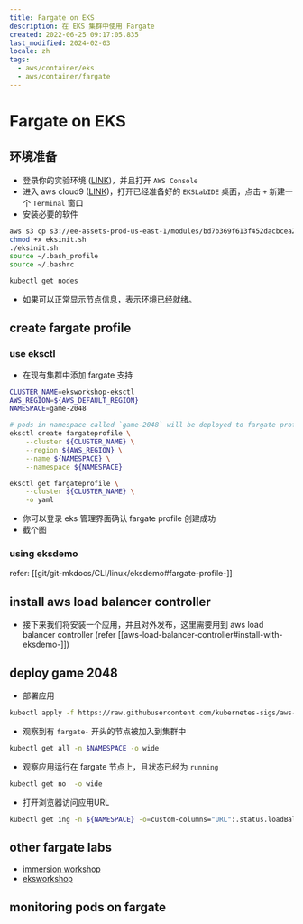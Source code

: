 ```yaml
---
title: Fargate on EKS
description: 在 EKS 集群中使用 Fargate
created: 2022-06-25 09:17:05.835
last_modified: 2024-02-03
locale: zh
tags:
  - aws/container/eks
  - aws/container/fargate
---
```


# Fargate on EKS
## 环境准备
- 登录你的实验环境 ([LINK](https://dashboard.eventengine.run/login))，并且打开 `AWS Console` 
- 进入 aws cloud9 ([LINK](https://console.aws.amazon.com/cloud9))，打开已经准备好的 `EKSLabIDE` 桌面，点击 `+` 新建一个 `Terminal` 窗口
- 安装必要的软件
```sh
aws s3 cp s3://ee-assets-prod-us-east-1/modules/bd7b369f613f452dacbcea2a5d058d5b/v6/eksinit.sh . 
chmod +x eksinit.sh
./eksinit.sh 
source ~/.bash_profile 
source ~/.bashrc

kubectl get nodes

```

- 如果可以正常显示节点信息，表示环境已经就绪。

## create fargate profile
### use eksctl
- 在现有集群中添加 fargate 支持
```sh
CLUSTER_NAME=eksworkshop-eksctl
AWS_REGION=${AWS_DEFAULT_REGION}
NAMESPACE=game-2048

# pods in namespace called `game-2048` will be deployed to fargate profile
eksctl create fargateprofile \
    --cluster ${CLUSTER_NAME} \
    --region ${AWS_REGION} \
    --name ${NAMESPACE} \
    --namespace ${NAMESPACE}

eksctl get fargateprofile \
    --cluster ${CLUSTER_NAME} \
    -o yaml

```

- 你可以登录 eks 管理界面确认 fargate profile 创建成功 
- 截个图

### using eksdemo
refer: [[git/git-mkdocs/CLI/linux/eksdemo#fargate-profile-]]

## install aws load balancer controller
- 接下来我们将安装一个应用，并且对外发布，这里需要用到 aws load balancer controller (refer [[aws-load-balancer-controller#install-with-eksdemo-]])

## deploy game 2048 
- 部署应用
```sh
kubectl apply -f https://raw.githubusercontent.com/kubernetes-sigs/aws-load-balancer-controller/main/docs/examples/2048/2048_full.yaml

```

- 观察到有 `fargate-` 开头的节点被加入到集群中
```sh
kubectl get all -n $NAMESPACE -o wide

```

- 观察应用运行在 fargate 节点上，且状态已经为 `running`
```sh
kubectl get no  -o wide

```

- 打开浏览器访问应用URL
```sh
kubectl get ing -n ${NAMESPACE} -o=custom-columns="URL":.status.loadBalancer.ingress[*].hostname

```

## other fargate labs
- [immersion workshop](https://catalog.us-east-1.prod.workshops.aws/workshops/76a5dd80-3249-4101-8726-9be3eeee09b2/en-US/fargate)
- [eksworkshop](https://www.eksworkshop.com/beginner/180_fargate/)


## monitoring pods on fargate 


